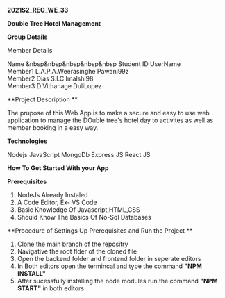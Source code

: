 **2021S2_REG_WE_33**

**Double Tree Hotel Management**

**Group Details**

Member Details

Name      &nbsp&nbsp&nbsp&nbsp&nbsp      Student ID                     UserName <br>
Member1         L.A.P.A.Weerasinghe            Pawani99z <br>
Member2         Dias S.I.C                     Imalshi98<br>
Member3         D.Vithanage                    DuliLopez<br>

**Project Description **

The prupose of this Web App is to make a secure and easy to use web application to manage the DOuble tree's hotel day to activites as well as member booking in a easy way.

**Technologies**

Nodejs
JavaScript
MongoDb
Express JS
React JS 

**How To Get Started With your App**

**Prerequisites**

1. NodeJs Already Instaled
2. A Code Editor, Ex- VS Code
3. Basic Knowledge Of Javascript,HTML,CSS
4. Should Know The Basics Of No-Sql Databases

**Procedure of Settings Up  Prerequisites and Run the Project **

1. Clone the main branch of the repositry
2. Navigative the root flder of the cloned file
3. Open the backend folder and frontend folder in seperate editors 
4. In Both editors open the termincal and type the command  **"NPM INSTALL"**
5. After sucessfully installing the node modules run the command **"NPM START"** in both editors 
